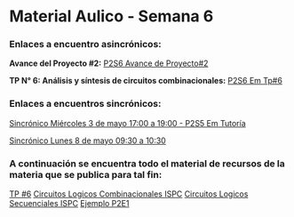 # Material Aulico - Semana 6

### Enlaces a encuentro asincrónicos:

**Avance del Proyecto #2:**
[P2S6 Avance de Proyecto#2](https://drive.google.com/file/d/1WCUATsqdTPL5-eRsScckLG-1JfsJAcGY/view)

**TP N° 6: Análisis y síntesis de circuitos combinacionales:**
[P2S6 Em Tp#6](https://drive.google.com/file/d/1PghT7ITYSjSwyKB4wyO1jwdMSas8aobw/view)

### Enlaces a encuentros sincrónicos:

[Sincrónico Miércoles 3 de mayo 17:00 a 19:00 - P2S5 Em Tutoría](https://drive.google.com/file/d/1oYasVfRpw3pbhqAHUjV1n4IrIJS0KI7a/view)

[Sincrónico Lunes 8 de mayo 09:30 a 10:30](https://sc.tucampus.org/playback/presentation/2.3/9c3bd606b30a676ef83a5cf0d4cc0d36ed5f1ef2-1683549070906)

### A continuación se encuentra todo el material de **__recursos de la materia que se publica para tal fin:__** 
<!-- Por ejemplo: Tp, Proyectos, link a sincronicos, asincronicos, recursos, etc. -->

[TP #6](TP#6.pdf)
[Circuitos Logicos Combinacionales ISPC](Circuitos_Logicos_Combinacionales_ISPC.pdf)
[Circuitos Logicos Secuenciales ISPC](Circuitos_Logicos_Secuenciales_ISPC.pdf)
[Ejemplo P2E1](EjemploP2E1.pdsprj)

